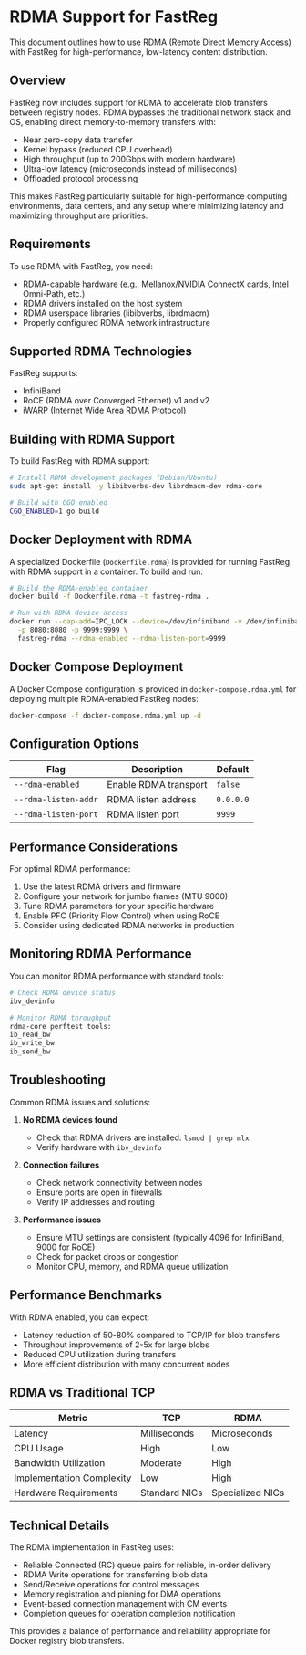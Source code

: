 # RDMA Support for FastReg

This document outlines how to use RDMA (Remote Direct Memory Access) with FastReg for high-performance, low-latency content distribution.

## Overview

FastReg now includes support for RDMA to accelerate blob transfers between registry nodes. RDMA bypasses the traditional network stack and OS, enabling direct memory-to-memory transfers with:

- Near zero-copy data transfer
- Kernel bypass (reduced CPU overhead)
- High throughput (up to 200Gbps with modern hardware)
- Ultra-low latency (microseconds instead of milliseconds)
- Offloaded protocol processing

This makes FastReg particularly suitable for high-performance computing environments, data centers, and any setup where minimizing latency and maximizing throughput are priorities.

## Requirements

To use RDMA with FastReg, you need:

- RDMA-capable hardware (e.g., Mellanox/NVIDIA ConnectX cards, Intel Omni-Path, etc.)
- RDMA drivers installed on the host system
- RDMA userspace libraries (libibverbs, librdmacm)
- Properly configured RDMA network infrastructure

## Supported RDMA Technologies

FastReg supports:

- InfiniBand
- RoCE (RDMA over Converged Ethernet) v1 and v2
- iWARP (Internet Wide Area RDMA Protocol)

## Building with RDMA Support

To build FastReg with RDMA support:

```bash
# Install RDMA development packages (Debian/Ubuntu)
sudo apt-get install -y libibverbs-dev librdmacm-dev rdma-core

# Build with CGO enabled
CGO_ENABLED=1 go build
```

## Docker Deployment with RDMA

A specialized Dockerfile (`Dockerfile.rdma`) is provided for running FastReg with RDMA support in a container. To build and run:

```bash
# Build the RDMA-enabled container
docker build -f Dockerfile.rdma -t fastreg-rdma .

# Run with RDMA device access
docker run --cap-add=IPC_LOCK --device=/dev/infiniband -v /dev/infiniband:/dev/infiniband \
  -p 8080:8080 -p 9999:9999 \
  fastreg-rdma --rdma-enabled --rdma-listen-port=9999
```

## Docker Compose Deployment

A Docker Compose configuration is provided in `docker-compose.rdma.yml` for deploying multiple RDMA-enabled FastReg nodes:

```bash
docker-compose -f docker-compose.rdma.yml up -d
```

## Configuration Options

| Flag | Description | Default |
|------|-------------|---------|
| `--rdma-enabled` | Enable RDMA transport | `false` |
| `--rdma-listen-addr` | RDMA listen address | `0.0.0.0` |
| `--rdma-listen-port` | RDMA listen port | `9999` |

## Performance Considerations

For optimal RDMA performance:

1. Use the latest RDMA drivers and firmware
2. Configure your network for jumbo frames (MTU 9000)
3. Tune RDMA parameters for your specific hardware
4. Enable PFC (Priority Flow Control) when using RoCE
5. Consider using dedicated RDMA networks in production

## Monitoring RDMA Performance

You can monitor RDMA performance with standard tools:

```bash
# Check RDMA device status
ibv_devinfo

# Monitor RDMA throughput
rdma-core perftest tools:
ib_read_bw
ib_write_bw
ib_send_bw
```

## Troubleshooting

Common RDMA issues and solutions:

1. **No RDMA devices found**
   - Check that RDMA drivers are installed: `lsmod | grep mlx`
   - Verify hardware with `ibv_devinfo`

2. **Connection failures**
   - Check network connectivity between nodes
   - Ensure ports are open in firewalls
   - Verify IP addresses and routing

3. **Performance issues**
   - Ensure MTU settings are consistent (typically 4096 for InfiniBand, 9000 for RoCE)
   - Check for packet drops or congestion
   - Monitor CPU, memory, and RDMA queue utilization

## Performance Benchmarks

With RDMA enabled, you can expect:

- Latency reduction of 50-80% compared to TCP/IP for blob transfers
- Throughput improvements of 2-5x for large blobs
- Reduced CPU utilization during transfers
- More efficient distribution with many concurrent nodes

## RDMA vs Traditional TCP

| Metric | TCP | RDMA |
|--------|-----|------|
| Latency | Milliseconds | Microseconds |
| CPU Usage | High | Low |
| Bandwidth Utilization | Moderate | High |
| Implementation Complexity | Low | High |
| Hardware Requirements | Standard NICs | Specialized NICs |

## Technical Details

The RDMA implementation in FastReg uses:

- Reliable Connected (RC) queue pairs for reliable, in-order delivery
- RDMA Write operations for transferring blob data
- Send/Receive operations for control messages
- Memory registration and pinning for DMA operations
- Event-based connection management with CM events
- Completion queues for operation completion notification

This provides a balance of performance and reliability appropriate for Docker registry blob transfers.